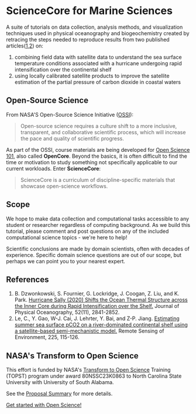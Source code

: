 # ScienceCore for Marine Sciences

A suite of tutorials on data collection, analysis methods, and visualization techniques used in physical oceanography and biogeochemistry created by retracing the steps needed to reproduce results from two published articles([1,2](https://github.com/TOPS-Marine-ScienceCore/.github/blob/main/README.md#references)) on:
1. combining field data with satellite data to understand the sea surface temperature conditions associated with a hurricane undergoing rapid intensification over the continental shelf
2. using locally calibrated satellite products to improve the satellite estimation of the partial pressure of carbon dioxide in coastal waters


## Open-Source Science

From NASA'S Open-Source Science Initiative ([OSSI](https://science.nasa.gov/open-science-overview)):
> Open-source science requires a culture shift to a more inclusive, transparent, and collaborative scientific process, which will increase the pace and quality of scientific progress.

As part of the OSSI, course materials are being developed for [Open Science 101](https://nasa.github.io/Transform-to-Open-Science/open-science-101), also called **OpenCore**.  Beyond the basics, it is often difficult
to find the time or motivation to study something not specifically applicable to our current workloads.  Enter **ScienceCore**: 
> ScienceCore is a curriculum of discipline-specific materials that showcase open-science workflows.

## Scope

We hope to make data collection and computational tasks accessible to any student or researcher regardless of computing background.  As we build this tutorial, please comment and post questions on any of the included computational science topics - we're here to help!

Scientific conclusions are made by domain scientists, often with decades of experience. Specific domain science questions are out of our scope, but perhaps we can point you to your nearest expert.

## References
1. B. Dzwonkowski, S. Fournier, G. Lockridge, J. Coogan, Z. Liu, and K. Park. [Hurricane Sally (2020) Shifts the Ocean Thermal Structure across the Inner Core during Rapid Intensification over the Shelf.](https://journals.ametsoc.org/view/journals/phoc/52/11/JPO-D-22-0025.1.xml) Journal of Physical Oceanography, 52(11), 2841-2852.
2. Le, C., Y. Gao, W-J. Cai, J. Lehrter, Y. Bai, and Z-P. Jiang. [Estimating summer sea surface pCO2 on a river-dominated continental shelf using a satellite-based semi-mechanistic model.](https://doi.org/10.1016/j.rse.2019.02.023) Remote Sensing of Environment, 225, 115-126. 


## NASA's Transform to Open Science

This effort is funded by NASA's [Transform to Open Science](https://nasa.github.io/Transform-to-Open-Science) Training (TOPST) program under award 80NSSC23K0863 to North Carolina State University with University of South Alabama.

See the [Proposal Summary](proposal-summary.md) for more details.

[Get started with Open Science!](https://nasa.github.io/Transform-to-Open-Science-Book/Open_Science_Cookbook/Your_Open_Science_Journey.html#section-1-core-open-science-skills)


